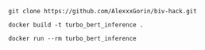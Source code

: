 ```
git clone https://github.com/AlexxxGorin/biv-hack.git
```
```
docker build -t turbo_bert_inference . 
```
```
docker run --rm turbo_bert_inference
```
